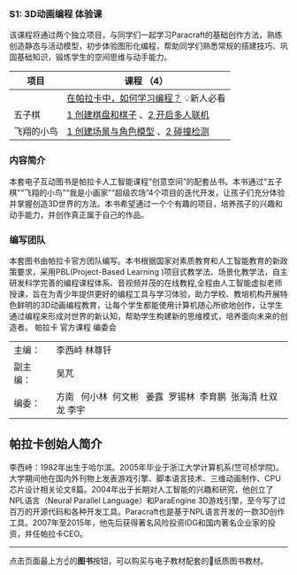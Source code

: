 ### S1: 3D动画编程 体验课
该课程将通过两个独立项目，与同学们一起学习Paracraft的基础创作方法，熟练创造静态与活动模型，初步体验图形化编程，帮助同学们熟悉常规的搭建技巧、巩固基础知识，锻炼学生的空间思维与动手能力。

| 项目 | 课程 （4）|
|------|-----|
|  | [在帕拉卡中，如何学习编程？](https://keepwork.com/official/open/lessons/how_to_learn_programming) :bulb:新人必看 |
| 五子棋 | [1 创建棋盘和棋子](/official/open/lessons/s1/1_1) 、[2 开启多人联机](/official/open/lessons/s1/1_2) |
| 飞翔的小鸟 | [1 创建场景与角色模型](/official/open/lessons/s1/2_1) 、[2 碰撞检测](/official/open/lessons/s1/2_2) |


### 内容简介
本套电子互动图书是帕拉卡人工智能课程“创意空间”的配套丛书。本书通过“五子棋”“飞翔的小鸟”“我是小画家”“超级农场”4个项目的迭代开发，让孩子们充分体验并掌握创造3D世界的方法。本书希望通过一个个有趣的项目，培养孩子的兴趣和动手能力，并创作真正属于自己的作品。

### 编写团队
本套图书由帕拉卡官方团队编写。本书根据国家对素质教育和人工智能教育的新政策要求，采用PBL(Project-Based Learning )项目式教学法、场景化教学法，自主研发科学完善的编程课程体系、音视频并茂的在线教程,全程由人工智能虚拟老师授课，旨在为青少年提供更好的编程工具与学习体验，助力学校、教培机构开展特色鲜明的3D动画编程教育，让每个学生都能使用计算机随心所欲地创作，让学生通过编程来形成对世界的新认知，帮助学生构建新的思维模式，培养面向未来的创造者。
帕拉卡 官方课程 编委会

| | |
|------|-----|
| 主编： | 李西峙   林尊钎 |
| 副主编： | 吴芃 |
| 编委： | 方南   何小林   何文彬   姜露   罗锡林   李育鹏   张海清   杜双龙   李宇 |

## 帕拉卡创始人简介
李西峙：1982年出生于哈尔滨。2005年毕业于浙江大学计算机系(竺可桢学院)。大学期间他在国内外刊物上发表游戏引擎、脚本语言技术、三维动画制作、CPU芯片设计相关论文8篇。2004年出于长期对人工智能的兴趣和研究，他创立了NPL语言（Neural Parallel Language）和ParaEngine 3D游戏引擎，至今写了过百万的开源代码和各种开发工具。Paracraft也是基于NPL语言开发的一款3D创作工具。2007年至2015年，他先后获得著名风险投资IDG和国内著名企业家的投资，并任帕拉卡CEO。

---
点击页面最上方:point_up:的**图书**按钮，可以购买与电子教材配套的:book:纸质图书教材。